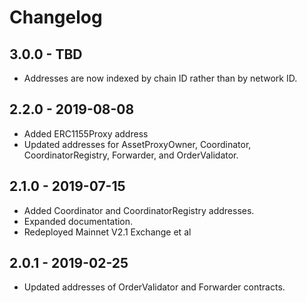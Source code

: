 # Changelog

## 3.0.0 - TBD

-   Addresses are now indexed by chain ID rather than by network ID.

## 2.2.0 - 2019-08-08

-   Added ERC1155Proxy address
-   Updated addresses for AssetProxyOwner, Coordinator, CoordinatorRegistry, Forwarder, and OrderValidator.

## 2.1.0 - 2019-07-15

-   Added Coordinator and CoordinatorRegistry addresses.
-   Expanded documentation.
-   Redeployed Mainnet V2.1 Exchange et al

## 2.0.1 - 2019-02-25

-   Updated addresses of OrderValidator and Forwarder contracts.

